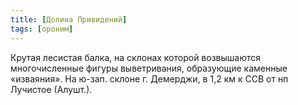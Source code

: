 ```yaml
---
title: [Долина Привидений]
tags: [ороним]
---
```


Крутая лесистая балка, на склонах которой возвышаются многочисленные фигуры
выветривания, образующие каменные «изваяния». На ю-зап. склоне г. Демерджи, в
1,2 км к ССВ от нп Лучистое (Алушт.).

